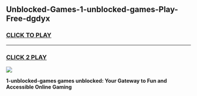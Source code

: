 
## Unblocked-Games-1-unblocked-games-Play-Free-dgdyx
<h3>
<a href="https://premium76.site?title=1-unblocked-games&ref=15A">CLICK TO PLAY</a></h3>
<hr>

<h3>
<a href="https://premium76.site?title=1-unblocked-games&ref=15A">CLICK 2 PLAY</a>
  
</h3>

<a href="https://premium76.site?title=1-unblocked-games&ref=15A"><img src="https://clearcache.store/games.png"></a>


**1-unblocked-games games unblocked: Your Gateway to Fun and Accessible Online Gaming**
